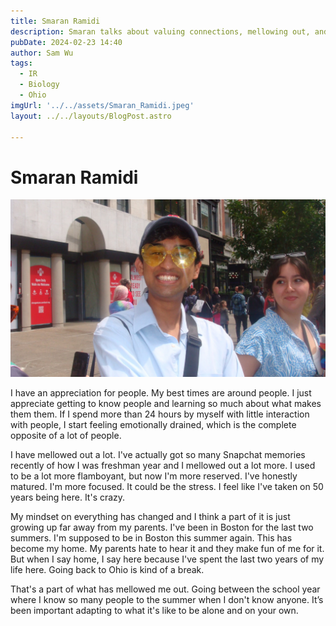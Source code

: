 ```yaml
---
title: Smaran Ramidi
description: Smaran talks about valuing connections, mellowing out, and finding home away from home.
pubDate: 2024-02-23 14:40
author: Sam Wu
tags:
  - IR
  - Biology
  - Ohio
imgUrl: '../../assets/Smaran_Ramidi.jpeg'
layout: ../../layouts/BlogPost.astro

---
```

# Smaran Ramidi

![local image](../../assets/Smaran_Ramidi.jpeg)

I have an appreciation for people. My best times are around people. I just appreciate getting to know people and learning so much about what makes them them. If I spend more than 24 hours by myself with little interaction with people, I start feeling emotionally drained, which is the complete opposite of a lot of people.

I have mellowed out a lot. I've actually got so many Snapchat memories recently of how I was freshman year and I mellowed out a lot more. I used to be a lot more flamboyant, but now I'm more reserved. I've honestly matured. I'm more focused. It could be the stress. I feel like I've taken on 50 years being here. It's crazy. 

My mindset on everything has changed and I think a part of it is just growing up far away from my parents. I've been in Boston for the last two summers. I'm supposed to be in Boston this summer again. This has become my home. My parents hate to hear it and they make fun of me for it. But when I say home, I say here because I've spent the last two years of my life here. Going back to Ohio is kind of a break.

That's a part of what has mellowed me out. Going between the school year where I know so many people to the summer when I don't know anyone. It’s been important adapting to what it's like to be alone and on your own.